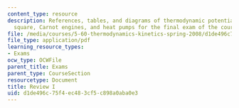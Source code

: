 ```yaml
---
content_type: resource
description: References, tables, and diagrams of thermodynamic potentials, thermodynamic
  square, Carnot engines, and heat pumps for the final exam of the course.
file: /media/courses/5-60-thermodynamics-kinetics-spring-2008/d1de496c75f4ec483cf5c898a0aba0e3_fi_exam_handout.pdf
file_type: application/pdf
learning_resource_types:
- Exams
ocw_type: OCWFile
parent_title: Exams
parent_type: CourseSection
resourcetype: Document
title: Review I
uid: d1de496c-75f4-ec48-3cf5-c898a0aba0e3
---
```

